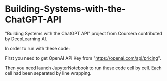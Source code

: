 # Building-Systems-with-the-ChatGPT-API
"Building Systems with the ChatGPT API" project from Coursera contributed by DeepLearning.AI.

In order to run with these code:

  First you need to get OpenAI API Key from "https://openai.com/api/pricing".
  
  Then you need launch JupyterNotebook to run these code cell by cell. Each cell had been separated by line wrapping.
